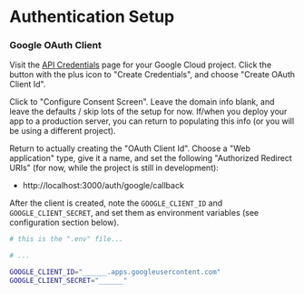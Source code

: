 
# Authentication Setup

### Google OAuth Client

Visit the [API Credentials](https://console.cloud.google.com/apis/credentials) page for your Google Cloud project. Click the button with the plus icon to "Create Credentials", and choose "Create OAuth Client Id".

Click to "Configure Consent Screen". Leave the domain info blank, and leave the defaults / skip lots of the setup for now. If/when you deploy your app to a production server, you can return to populating this info (or you will be using a different project).

Return to actually creating the "OAuth Client Id". Choose a "Web application" type, give it a name, and set the following "Authorized Redirect URIs" (for now, while the project is still in development):

  + http://localhost:3000/auth/google/callback

After the client is created, note the `GOOGLE_CLIENT_ID` and `GOOGLE_CLIENT_SECRET`, and set them as environment variables (see configuration section below).

```sh
# this is the ".env" file...

# ...

GOOGLE_CLIENT_ID="______.apps.googleusercontent.com"
GOOGLE_CLIENT_SECRET="______"
```
